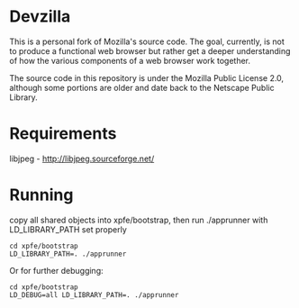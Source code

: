 # Devzilla

This is a personal fork of Mozilla's source code. The goal, currently, is not
to produce a functional web browser but rather get a deeper understanding of how
the various components of a web browser work together.

The source code in this repository is under the Mozilla Public License 2.0,
although some portions are older and date back to the Netscape Public Library.

# Requirements
libjpeg - http://libjpeg.sourceforge.net/

# Running
copy all shared objects into xpfe/bootstrap, then run ./apprunner with
LD\_LIBRARY\_PATH set properly

```
cd xpfe/bootstrap
LD_LIBRARY_PATH=. ./apprunner
```

Or for further debugging:
```
cd xpfe/bootstrap
LD_DEBUG=all LD_LIBRARY_PATH=. ./apprunner
```
